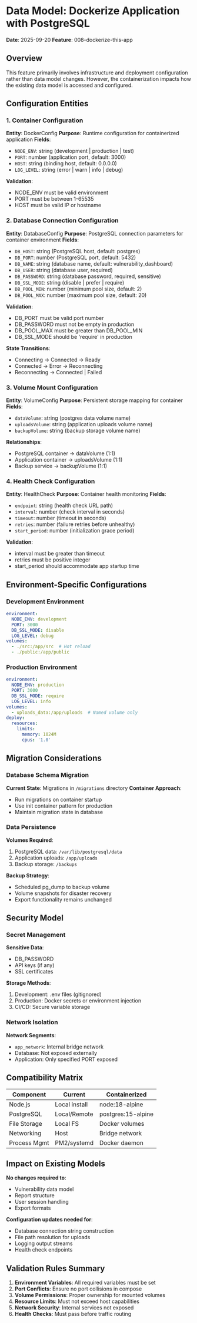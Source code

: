 # Data Model: Dockerize Application with PostgreSQL

**Date**: 2025-09-20
**Feature**: 008-dockerize-this-app

## Overview
This feature primarily involves infrastructure and deployment configuration rather than data model changes. However, the containerization impacts how the existing data model is accessed and configured.

## Configuration Entities

### 1. Container Configuration
**Entity**: DockerConfig
**Purpose**: Runtime configuration for containerized application
**Fields**:
- `NODE_ENV`: string (development | production | test)
- `PORT`: number (application port, default: 3000)
- `HOST`: string (binding host, default: 0.0.0.0)
- `LOG_LEVEL`: string (error | warn | info | debug)

**Validation**:
- NODE_ENV must be valid environment
- PORT must be between 1-65535
- HOST must be valid IP or hostname

### 2. Database Connection Configuration
**Entity**: DatabaseConfig
**Purpose**: PostgreSQL connection parameters for container environment
**Fields**:
- `DB_HOST`: string (PostgreSQL host, default: postgres)
- `DB_PORT`: number (PostgreSQL port, default: 5432)
- `DB_NAME`: string (database name, default: vulnerability_dashboard)
- `DB_USER`: string (database user, required)
- `DB_PASSWORD`: string (database password, required, sensitive)
- `DB_SSL_MODE`: string (disable | prefer | require)
- `DB_POOL_MIN`: number (minimum pool size, default: 2)
- `DB_POOL_MAX`: number (maximum pool size, default: 20)

**Validation**:
- DB_PORT must be valid port number
- DB_PASSWORD must not be empty in production
- DB_POOL_MAX must be greater than DB_POOL_MIN
- DB_SSL_MODE should be 'require' in production

**State Transitions**:
- Connecting → Connected → Ready
- Connected → Error → Reconnecting
- Reconnecting → Connected | Failed

### 3. Volume Mount Configuration
**Entity**: VolumeConfig
**Purpose**: Persistent storage mapping for container
**Fields**:
- `dataVolume`: string (postgres data volume name)
- `uploadsVolume`: string (application uploads volume name)
- `backupVolume`: string (backup storage volume name)

**Relationships**:
- PostgreSQL container → dataVolume (1:1)
- Application container → uploadsVolume (1:1)
- Backup service → backupVolume (1:1)

### 4. Health Check Configuration
**Entity**: HealthCheck
**Purpose**: Container health monitoring
**Fields**:
- `endpoint`: string (health check URL path)
- `interval`: number (check interval in seconds)
- `timeout`: number (timeout in seconds)
- `retries`: number (failure retries before unhealthy)
- `start_period`: number (initialization grace period)

**Validation**:
- interval must be greater than timeout
- retries must be positive integer
- start_period should accommodate app startup time

## Environment-Specific Configurations

### Development Environment
```yaml
environment:
  NODE_ENV: development
  PORT: 3000
  DB_SSL_MODE: disable
  LOG_LEVEL: debug
volumes:
  - ./src:/app/src  # Hot reload
  - ./public:/app/public
```

### Production Environment
```yaml
environment:
  NODE_ENV: production
  PORT: 3000
  DB_SSL_MODE: require
  LOG_LEVEL: info
volumes:
  - uploads_data:/app/uploads  # Named volume only
deploy:
  resources:
    limits:
      memory: 1024M
      cpus: '1.0'
```

## Migration Considerations

### Database Schema Migration
**Current State**: Migrations in `/migrations` directory
**Container Approach**:
- Run migrations on container startup
- Use init container pattern for production
- Maintain migration state in database

### Data Persistence
**Volumes Required**:
1. PostgreSQL data: `/var/lib/postgresql/data`
2. Application uploads: `/app/uploads`
3. Backup storage: `/backups`

**Backup Strategy**:
- Scheduled pg_dump to backup volume
- Volume snapshots for disaster recovery
- Export functionality remains unchanged

## Security Model

### Secret Management
**Sensitive Data**:
- DB_PASSWORD
- API keys (if any)
- SSL certificates

**Storage Methods**:
1. Development: .env files (gitignored)
2. Production: Docker secrets or environment injection
3. CI/CD: Secure variable storage

### Network Isolation
**Network Segments**:
- `app_network`: Internal bridge network
- Database: Not exposed externally
- Application: Only specified PORT exposed

## Compatibility Matrix

| Component | Current | Containerized |
|-----------|---------|---------------|
| Node.js | Local install | node:18-alpine |
| PostgreSQL | Local/Remote | postgres:15-alpine |
| File Storage | Local FS | Docker volumes |
| Networking | Host | Bridge network |
| Process Mgmt | PM2/systemd | Docker daemon |

## Impact on Existing Models

**No changes required to**:
- Vulnerability data model
- Report structure
- User session handling
- Export formats

**Configuration updates needed for**:
- Database connection string construction
- File path resolution for uploads
- Logging output streams
- Health check endpoints

## Validation Rules Summary

1. **Environment Variables**: All required variables must be set
2. **Port Conflicts**: Ensure no port collisions in compose
3. **Volume Permissions**: Proper ownership for mounted volumes
4. **Resource Limits**: Must not exceed host capabilities
5. **Network Security**: Internal services not exposed
6. **Health Checks**: Must pass before traffic routing